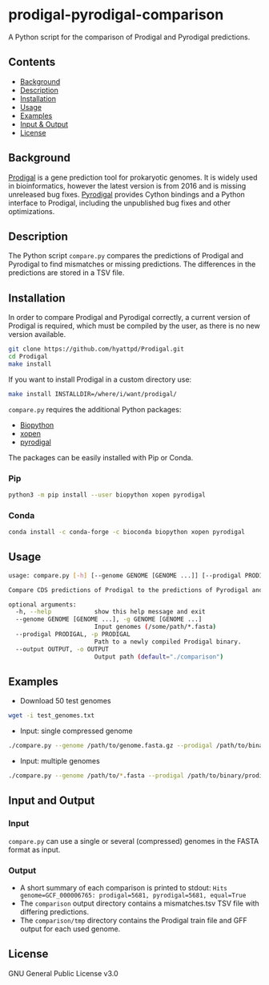 # prodigal-pyrodigal-comparison
A Python script for the comparison of Prodigal and Pyrodigal predictions.

## Contents

- [Background](#background)
- [Description](#description)
- [Installation](#installation)
- [Usage](#usage)
- [Examples](#examples)
- [Input & Output](#input-and-output)
- [License](#license)

## Background

[Prodigal](https://github.com/hyattpd/Prodigal) is a gene prediction tool for prokaryotic genomes.
It is widely used in bioinformatics, however the latest version is from 2016 and is missing unreleased bug fixes.
[Pyrodigal](https://github.com/althonos/pyrodigal) provides Cython bindings and a Python interface to Prodigal, 
including the unpublished bug fixes and other optimizations.

## Description
The Python script `compare.py` compares the predictions of Prodigal and Pyrodigal to find mismatches or missing 
predictions. The differences in the predictions are stored in a TSV file.

## Installation
In order to compare Prodigal and Pyrodigal correctly, a current version of Prodigal is required, which must be compiled 
by the user, as there is no new version available. 

```bash
git clone https://github.com/hyattpd/Prodigal.git
cd Prodigal
make install
```
If you want to install Prodigal in a custom directory use:
```bash
make install INSTALLDIR=/where/i/want/prodigal/
```

`compare.py` requires the additional Python packages:
* [Biopython](https://github.com/biopython/biopython)
* [xopen](https://github.com/pycompression/xopen)
* [pyrodigal](https://github.com/althonos/pyrodigal)

The packages can be easily installed with Pip or Conda.
### Pip
```bash
python3 -m pip install --user biopython xopen pyrodigal
```

### Conda
```bash
conda install -c conda-forge -c bioconda biopython xopen pyrodigal
```

## Usage
```bash
usage: compare.py [-h] [--genome GENOME [GENOME ...]] [--prodigal PRODIGAL] [--output OUTPUT]

Compare CDS predictions of Prodigal to the predictions of Pyrodigal and save the differences in a TSV file.

optional arguments:
  -h, --help            show this help message and exit
  --genome GENOME [GENOME ...], -g GENOME [GENOME ...]
                        Input genomes (/some/path/*.fasta)
  --prodigal PRODIGAL, -p PRODIGAL
                        Path to a newly compiled Prodigal binary.
  --output OUTPUT, -o OUTPUT
                        Output path (default="./comparison")
```

## Examples
* Download 50 test genomes
```bash
wget -i test_genomes.txt
```

* Input: single compressed genome
```bash
./compare.py --genome /path/to/genome.fasta.gz --prodigal /path/to/binary/prodigal
```

* Input: multiple genomes
```bash
./compare.py --genome /path/to/*.fasta --prodigal /path/to/binary/prodigal
```


## Input and Output
### Input
`compare.py` can use a single or several (compressed) genomes in the FASTA format as input.
### Output
* A short summary of each comparison is printed to stdout: `Hits genome=GCF_000006765: prodigal=5681, pyrodigal=5681, equal=True`
* The `comparison` output directory contains a mismatches.tsv TSV file with differing predictions.
* The `comparison/tmp` directory contains the Prodigal train file and GFF output for each used genome.


## License

GNU General Public License v3.0